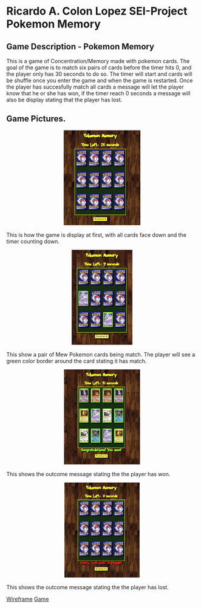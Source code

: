 # Ricardo A. Colon Lopez SEI-Project Pokemon Memory

## Game Description - Pokemon Memory
This is a game of Concentration/Memory made with pokemon cards. The goal of the game is to match six pairs of cards before the timer hits 0, and the player only has 30 seconds to do so. The timer will start and cards will be shuffle once you enter the game and when the game is restarted. Once the player has succesfully match all cards a message will let the player know that he or she has won, if the timer reach 0 seconds a message will also be display stating that the player has lost. 

## Game Pictures.
<p align="center">
<img height="250px" src="/assets/start.png">
</p>
This is how the game is display at first, with all cards face down and the timer counting down.
<p align="center">
<img height="250px" src="/assets/examples.png">
</p>
This show a pair of Mew Pokemon cards being match. The player will see a green color border around the card stating it has match.
<p align="center">
<img height="250px" src="/assets/win.png">
</p>
This shows the outcome message stating the the player has won.
<p align="center">
<img height="250px" src="/assets/lost.png">
</p>
This shows the outcome message stating the the player has lost.




[Wireframe](https://excalidraw.com/#room=0cd7242987147ce95e44,y9xskMlR50j2VRT_cfM9QA)
[Game](https://pk-memory.netlify.app/)